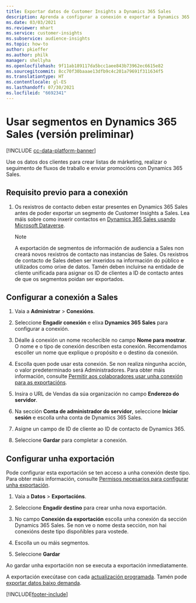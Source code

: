 ```yaml
---
title: Exportar datos de Customer Insights a Dynamics 365 Sales
description: Aprenda a configurar a conexión e exportar a Dynamics 365 Sales.
ms.date: 03/03/2021
ms.reviewer: mhart
ms.service: customer-insights
ms.subservice: audience-insights
ms.topic: how-to
author: pkieffer
ms.author: philk
manager: shellyha
ms.openlocfilehash: 9f11ab189117da5bcc1aee843b73962ec6615e82
ms.sourcegitcommit: 8cc70f30baaae13dfb9c4c201a79691f311634f5
ms.translationtype: HT
ms.contentlocale: gl-ES
ms.lasthandoff: 07/30/2021
ms.locfileid: "6692341"
---
```

# <a name="use-segments-in-dynamics-365-sales-preview"></a>Usar segmentos en Dynamics 365 Sales (versión preliminar)

[!INCLUDE [cc-data-platform-banner](../includes/cc-data-platform-banner.md)]

Use os datos dos clientes para crear listas de márketing, realizar o seguimento de fluxos de traballo e enviar promocións con Dynamics 365 Sales.

## <a name="prerequisite-for-connection"></a>Requisito previo para a conexión

1. Os rexistros de contacto deben estar presentes en Dynamics 365 Sales antes de poder exportar un segmento de Customer Insights a Sales. Lea máis sobre como inxerir contactos en [Dynamics 365 Sales usando Microsoft Dataverse](connect-power-query.md).

   > [!NOTE]
   > A exportación de segmentos de información de audiencia a Sales non creará novos rexistros de contacto nas instancias de Sales. Os rexistros de contacto de Sales deben ser inxeridos na información do público e utilizados como orixe de datos. Tamén deben incluírse na entidade de cliente unificada para asignar os ID de clientes a ID de contacto antes de que os segmentos poidan ser exportados.

## <a name="set-up-the-connection-to-sales"></a>Configurar a conexión a Sales

1. Vaia a **Administrar** > **Conexións**.

1. Seleccione **Engadir conexión** e elixa **Dynamics 365 Sales** para configurar a conexión.

1. Déalle á conexión un nome recoñecible no campo **Nome para mostrar**. O nome e o tipo de conexión describen esta conexión. Recomendamos escoller un nome que explique o propósito e o destino da conexión.

1. Escolla quen pode usar esta conexión. Se non realiza ningunha acción, o valor predeterminado será Administradores. Para obter máis información, consulte [Permitir aos colaboradores usar unha conexión para as exportacións](connections.md#allow-contributors-to-use-a-connection-for-exports).

1. Insira o URL de Vendas da súa organización no campo **Enderezo do servidor**.

1. Na sección **Conta de administrador do servidor**, seleccione **Iniciar sesión** e escolla unha conta de Dynamics 365 Sales.

1. Asigne un campo de ID de cliente ao ID de contacto de Dynamics 365.

1. Seleccione **Gardar** para completar a conexión. 

## <a name="configure-an-export"></a>Configurar unha exportación

Pode configurar esta exportación se ten acceso a unha conexión deste tipo. Para obter máis información, consulte [Permisos necesarios para configurar unha exportación](export-destinations.md#set-up-a-new-export).

1. Vaia a **Datos** > **Exportacións**.

1. Seleccione **Engadir destino** para crear unha nova exportación.

1. No campo **Conexión da exportación** escolla unha conexión da sección Dynamics 365 Sales. Se non ve o nome desta sección, non hai conexións deste tipo dispoñibles para vostede.

1. Escolla un ou máis segmentos.

1. Seleccione **Gardar**

Ao gardar unha exportación non se executa a exportación inmediatamente.

A exportación execútase con cada [actualización programada](system.md#schedule-tab). Tamén pode [exportar datos baixo demanda](export-destinations.md#run-exports-on-demand). 

[!INCLUDE[footer-include](../includes/footer-banner.md)]
